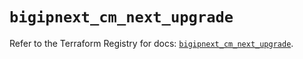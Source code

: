 # `bigipnext_cm_next_upgrade`

Refer to the Terraform Registry for docs: [`bigipnext_cm_next_upgrade`](https://registry.terraform.io/providers/f5networks/bigipnext/1.4.0/docs/resources/cm_next_upgrade).

